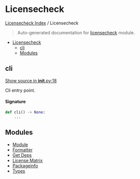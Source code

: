 # Licensecheck

[Licensecheck Index](../README.md#licensecheck-index) /
Licensecheck

> Auto-generated documentation for [licensecheck](../../../licensecheck/__init__.py) module.

- [Licensecheck](#licensecheck)
  - [cli](#cli)
  - [Modules](#modules)

## cli

[Show source in __init__.py:18](../../../licensecheck/__init__.py#L18)

Cli entry point.

#### Signature

```python
def cli() -> None:
    ...
```



## Modules

- [Module](./module.md)
- [Formatter](./formatter.md)
- [Get Deps](./get_deps.md)
- [License Matrix](./license_matrix.md)
- [Packageinfo](./packageinfo.md)
- [Types](./types.md)